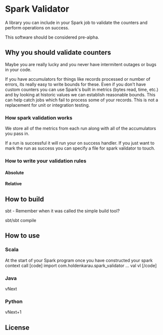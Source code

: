 # Spark Validator

A library you can include in your Spark job to validate the counters and perform operations on success.

This software should be considered pre-alpha.

## Why you should validate counters

Maybe you are really lucky and you never have intermitent outages or bugs in your code.

If you have accumulators for things like records processed or number of errors, its really easy to write bounds for these. Even if you don't have custom counters you can use Spark's built in metrics (bytes read, time, etc.) and by looking at historic values we can establish reasonable bounds. This can help catch jobs which fail to process some of your records. This is not a replacement for unit or integration testing.

### How spark validation works

We store all of the metrics from each run along with all of the accumulators you pass in.

If a run is successful it will run your on success handler. If you just want to mark the run as success you can specify a file for spark validator to touch. 

### How to write your validation rules

#### Absolute

#### Relative

## How to build

sbt - Remember when it was called the simple build tool?

sbt/sbt compile

## How to use

### Scala

At the start of your Spark program once you have constructed your spark context call
[code]
import com.holdenkarau.spark_validator
...
val vl
[/code]

### Java

vNext

### Python

vNext+1

## License

